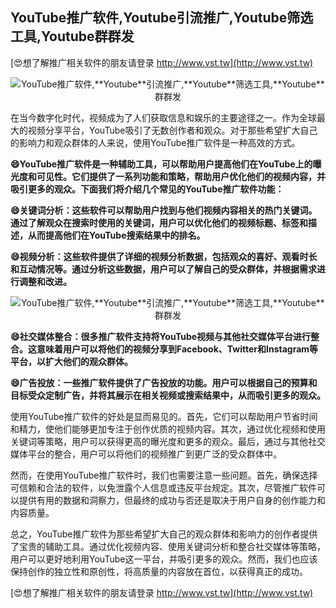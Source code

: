 ## **YouTube推广软件,**Youtube**引流推广,**Youtube**筛选工具,**Youtube**群群发**

[😍想了解推广相关软件的朋友请登录 http://www.vst.tw](http://www.vst.tw)

 <center><img src="https://vst.tw/MP4/tuiguang/png/7.png" alt="YouTube推广软件,**Youtube**引流推广,**Youtube**筛选工具,**Youtube**群群发"></center>

在当今数字化时代，视频成为了人们获取信息和娱乐的主要途径之一。作为全球最大的视频分享平台，YouTube吸引了无数创作者和观众。对于那些希望扩大自己的影响力和观众群体的人来说，使用YouTube推广软件是一种高效的方式。

**😄YouTube推广软件是一种辅助工具，可以帮助用户提高他们在YouTube上的曝光度和可见性。它们提供了一系列功能和策略，帮助用户优化他们的视频内容，并吸引更多的观众。下面我们将介绍几个常见的YouTube推广软件功能：**

**😄关键词分析：这些软件可以帮助用户找到与他们视频内容相关的热门关键词。通过了解观众在搜索时使用的关键词，用户可以优化他们的视频标题、标签和描述，从而提高他们在YouTube搜索结果中的排名。**

**😄视频分析：这些软件提供了详细的视频分析数据，包括观众的喜好、观看时长和互动情况等。通过分析这些数据，用户可以了解自己的受众群体，并根据需求进行调整和改进。**

 <center><img src="https://vst.tw/MP4/tuiguang/png/0.png" alt="YouTube推广软件,**Youtube**引流推广,**Youtube**筛选工具,**Youtube**群群发"></center>

**😄社交媒体整合：很多推广软件支持将YouTube视频与其他社交媒体平台进行整合。这意味着用户可以将他们的视频分享到Facebook、Twitter和Instagram等平台，以扩大他们的观众群体。**

**😄广告投放：一些推广软件提供了广告投放的功能。用户可以根据自己的预算和目标受众定制广告，并将其展示在相关视频或搜索结果中，从而吸引更多的观众。**

使用YouTube推广软件的好处是显而易见的。首先，它们可以帮助用户节省时间和精力，使他们能够更加专注于创作优质的视频内容。其次，通过优化视频和使用关键词等策略，用户可以获得更高的曝光度和更多的观众。最后，通过与其他社交媒体平台的整合，用户可以将他们的视频推广到更广泛的受众群体中。

然而，在使用YouTube推广软件时，我们也需要注意一些问题。首先，确保选择可信赖和合法的软件，以免泄露个人信息或违反平台规定。其次，尽管推广软件可以提供有用的数据和洞察力，但最终的成功与否还是取决于用户自身的创作能力和内容质量。

总之，YouTube推广软件为那些希望扩大自己的观众群体和影响力的创作者提供了宝贵的辅助工具。通过优化视频内容、使用关键词分析和整合社交媒体等策略，用户可以更好地利用YouTube这一平台，并吸引更多的观众。然而，我们也应该保持创作的独立性和原创性，将高质量的内容放在首位，以获得真正的成功。

[😍想了解推广相关软件的朋友请登录 http://www.vst.tw](http://www.vst.tw)



